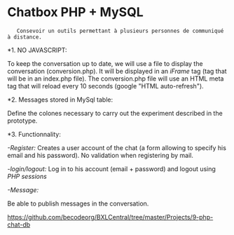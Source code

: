 # Chatbox PHP + MySQL

       Consevoir un outils permettant à plusieurs personnes de communiqué à distance.

*1. NO JAVASCRIPT:

To keep the conversation up to date, we will use a file to display the conversation (conversion.php). It will be displayed in an *iFrame* tag (tag that will be in an index.php file). The conversion.php file will use an HTML meta tag that will reload every 10 seconds (google "HTML auto-refresh").

*2. Messages stored in MySql table: 

Define the colones necessary to carry out the experiment described in the prototype.

*3. Functionnality:

*-Register:* 
Creates a user account of the chat (a form allowing to specify his email and his password).
No validation when registering by mail.

*-login/logout:* 
Log in to his account (email + password) and logout using *PHP sessions*

*-Message:*

Be able to publish messages in the conversation.


https://github.com/becodeorg/BXLCentral/tree/master/Projects/9-php-chat-db
